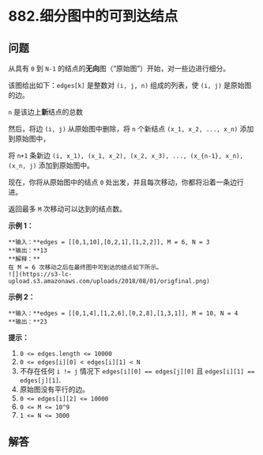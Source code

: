 # 882.细分图中的可到达结点

## 问题

从具有 `0` 到 `N-1` 的结点的**无向**图（“原始图”）开始，对一些边进行细分。

该图给出如下：`edges[k]` 是整数对 `(i, j, n)` 组成的列表，使 `(i, j)` 是原始图的边。

`n` 是该边上**新**结点的总数

然后，将边 `(i, j)` 从原始图中删除，将 `n` 个新结点 `(x_1, x_2, ..., x_n)` 添加到原始图中，

将 `n+1` 条新边 `(i, x_1), (x_1, x_2), (x_2, x_3), ..., (x_{n-1}, x_n), (x_n, j)` 添加到原始图中。

现在，你将从原始图中的结点 `0` 处出发，并且每次移动，你都将沿着一条边行进。

返回最多 `M` 次移动可以达到的结点数。

**示例 1：**

```
**输入：**edges = [[0,1,10],[0,2,1],[1,2,2]], M = 6, N = 3
**输出：**13
**解释：**
在 M = 6 次移动之后在最终图中可到达的结点如下所示。
![](https://s3-lc-upload.s3.amazonaws.com/uploads/2018/08/01/origfinal.png)

```

**示例 2：**

```
**输入：**edges = [[0,1,4],[1,2,6],[0,2,8],[1,3,1]], M = 10, N = 4
**输出：**23
```

**提示：**

1. `0 <= edges.length <= 10000`
2. `0 <= edges[i][0] < edges[i][1] < N`
3. 不存在任何 `i != j` 情况下 `edges[i][0] == edges[j][0]` 且 `edges[i][1] == edges[j][1]`.
4. 原始图没有平行的边。
5. `0 <= edges[i][2] <= 10000`
6. `0 <= M <= 10^9`
7. `1 <= N <= 3000`



## 解答

